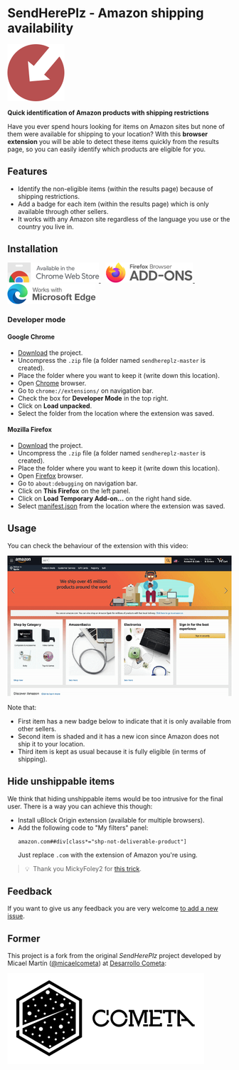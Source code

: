 # SendHerePlz - Amazon shipping availability

<a href="img/sendhereplz-logo.svg">
<img width="128" src="img/sendhereplz-logo.svg" alt="Logo SendHerePlz">
</a>

**Quick identification of Amazon products with shipping restrictions**

Have you ever spend hours looking for items on Amazon sites but none of them were available for shipping to your location? With this **browser extension** you will be able to detect these items quickly from the results page, so you can easily identify which products are eligible for you.

## Features

- Identify the non-eligible items (within the results page) because of shipping restrictions.
- Add a badge for each item (within the results page) which is only available through other sellers.
- It works with any Amazon site regardless of the language you use or the country you live in.

## Installation

<a href="https://chrome.google.com/webstore/detail/sendhereplz/anpeeogkdbgkhakjldceemkolhggobhd">
<img height="45" src="img/chrome-webstore.svg" alt="Google Chrome Web-Store">
</a>
&nbsp;&nbsp;
<a href="https://addons.mozilla.org/firefox/addon/sendhereplz/">
<img height="45" src="img/mozilla-addons.svg" alt="Mozilla Firefox Add-Ons">
</a>
&nbsp;&nbsp;
<a href="https://microsoftedge.microsoft.com/addons/detail/sendhereplz-amazon-ship/bdfbmfojnplfbblihocncebdocmibofi">
<img height="45" src="img/edge-addons.svg" alt="Microsoft Edge Add-Ons">
</a>

### Developer mode

#### Google Chrome

- [Download](https://github.com/sdelquin/sendhereplz/archive/master.zip) the project.
- Uncompress the `.zip` file (a folder named `sendhereplz-master` is created).
- Place the folder where you want to keep it (write down this location).
- Open [Chrome](https://www.google.com/intl/es_es/chrome/) browser.
- Go to `chrome://extensions/` on navigation bar.
- Check the box for **Developer Mode** in the top right.
- Click on **Load unpacked**.
- Select the folder from the location where the extension was saved.

#### Mozilla Firefox

- [Download](https://github.com/sdelquin/sendhereplz/archive/master.zip) the project.
- Uncompress the `.zip` file (a folder named `sendhereplz-master` is created).
- Place the folder where you want to keep it (write down this location).
- Open [Firefox](https://www.mozilla.org/firefox/new/) browser.
- Go to `about:debugging` on navigation bar.
- Click on **This Firefox** on the left panel.
- Click on **Load Temporary Add-on...** on the right hand side.
- Select [manifest.json](manifest.json) from the location where the extension was saved.

## Usage

You can check the behaviour of the extension with this video:

![Screen Recording](img/sendhereplz-screenrec.gif)

Note that:

- First item has a new badge below to indicate that it is only available from other sellers.
- Second item is shaded and it has a new icon since Amazon does not ship it to your location.
- Third item is kept as usual because it is fully eligible (in terms of shipping).

## Hide unshippable items

We think that hiding unshippable items would be too intrusive for the final user. There is a way you can achieve this though:

- Install uBlock Origin extension (available for multiple browsers).
- Add the following code to "My filters" panel:
  ```
  amazon.com##div[class*="shp-not-deliverable-product"]
  ```
  Just replace `.com` with the extension of Amazon you're using.

> 💡 &nbsp;Thank you MickyFoley2 for [this trick](https://github.com/sdelquin/sendhereplz/issues/37#issuecomment-1034233190).

## Feedback

If you want to give us any feedback you are very welcome [to add a new issue](https://github.com/sdelquin/sendhereplz/issues).

## Former

This project is a fork from the original _SendHerePlz_ project developed by Micael Martín ([@micaelcometa](https://github.com/micaelcometa)) at [Desarrollo Cometa](https://desarrollocometa.com):

![Desarrollo Cometa](img/cometa-logo.svg)
